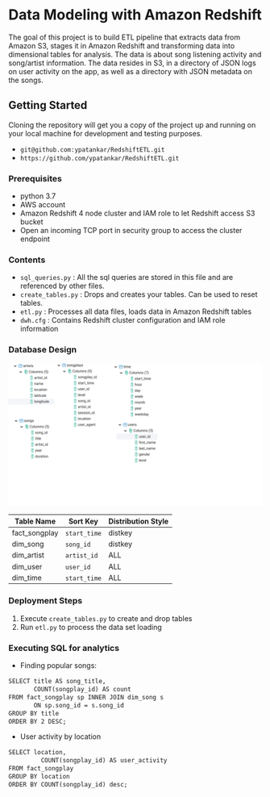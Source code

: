 # Data Modeling with Amazon Redshift

The goal of this project is to build ETL pipeline that extracts data from Amazon S3, stages it in Amazon Redshift and transforming data into dimensional tables for analysis. The data is about song listening activity and song/artist information. The data resides in S3, in a directory of JSON logs on user activity on the app, as well as a directory with JSON metadata on the songs. 

## Getting Started

Cloning the repository will get you a copy of the project up and running on your local machine for development and testing purposes. 

- `git@github.com:ypatankar/RedshiftETL.git`
- `https://github.com/ypatankar/RedshiftETL.git`

### Prerequisites

* python 3.7
* AWS account
* Amazon Redshift 4 node cluster and IAM role to let Redshift access S3 bucket
* Open an incoming TCP port in security group to access the cluster endpoint

### Contents

* `sql_queries.py` : All the sql queries are stored in this file and are referenced by other files.
* `create_tables.py` : Drops and creates your tables. Can be used to reset tables.
* `etl.py` : Processes all data files, loads data in Amazon Redshift tables
* `dwh.cfg` : Contains Redshift cluster configuration and IAM role information

### Database Design
![alt text](https://github.com/ypatankar/PostgreETL/blob/master/Database%20Structure.png)

Table Name | Sort Key | Distribution Style
--- | --- | ---
fact_songplay | `start_time` | distkey
dim_song | `song_id` | distkey
dim_artist | `artist_id` | ALL
dim_user | `user_id` | ALL
dim_time | `start_time` | ALL

### Deployment Steps
1. Execute `create_tables.py` to create and drop tables
3. Run `etl.py` to process the data set loading

### Executing SQL for analytics
* Finding popular songs:
```
SELECT title AS song_title, 
       COUNT(songplay_id) AS count
FROM fact_songplay sp INNER JOIN dim_song s
       ON sp.song_id = s.song_id
GROUP BY title
ORDER BY 2 DESC;
```


* User activity by location
```
SELECT location, 
         COUNT(songplay_id) AS user_activity
FROM fact_songplay
GROUP BY location
ORDER BY COUNT(songplay_id) desc;
```